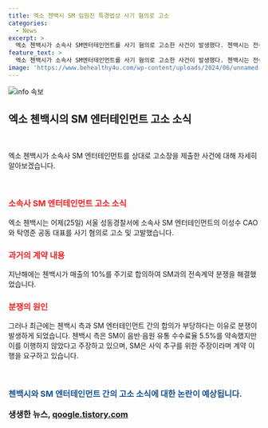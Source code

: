 ```yaml
---
title: 엑소 첸백시 SM 임원진 특경법상 사기 혐의로 고소
categories:
  - News
excerpt: >
  엑소 첸백시가 소속사 SM엔터테인먼트를 사기 혐의로 고소한 사건이 발생했다. 첸백시는 전속계약 분쟁을 앞두고 SM과의 합의를 불평하며 맞서고 있다. 소속사와의 매출 및 유통 수수료 등을 놓고 갈등이 치달았으며, 양측은 상대방을 향해 강경한 입장을 보이고 있다. 이에 대한 더 자세한 내용은 YTN에서 확인할 수 있다.
feature_text: >
  엑소 첸백시가 소속사 SM엔터테인먼트를 사기 혐의로 고소한 사건이 발생했다. 첸백시는 전속계약 분쟁을 앞두고 SM과의 합의를 불평하며 맞서고 있다. 소속사와의 매출 및 유통 수수료 등을 놓고 갈등이 치달았으며, 양측은 상대방을 향해 강경한 입장을 보이고 있다. 이에 대한 더 자세한 내용은 YTN에서 확인할 수 있다.
image: 'https://www.behealthy4u.com/wp-content/uploads/2024/06/unnamed-file.png'
---
```


<p><img src="https://www.behealthy4u.com/wp-content/uploads/2024/06/unnamed-file.png" alt="info 속보" /></p>

<h2 data-ke-size="size26">엑소 첸백시의 SM 엔터테인먼트 고소 소식</h2>

<p data-ke-size="size16">&nbsp;</p>

<p>엑소 첸백시가 소속사 SM 엔터테인먼트를 상대로 고소장을 제출한 사건에 대해 자세히 알아보겠습니다.</p>

<p data-ke-size="size16">&nbsp;</p>

<h3><b><span style="color: #ee2323;">소속사 SM 엔터테인먼트 고소 소식</span></b></h3>

<p>엑소 첸백시는 어제(25일) 서울 성동경찰서에 소속사 SM 엔터테인먼트의 이성수 CAO와 탁영준 공동 대표를 사기 혐의로 고소 및 고발했습니다.</p>

<h3><b><span style="color: #ee2323;">과거의 계약 내용</span></b></h3>

<p>지난해에는 첸백시가 매출의 10%를 주기로 합의하여 SM과의 전속계약 분쟁을 해결했었습니다.</p>

<h3><b><span style="color: #ee2323;">분쟁의 원인</span></b></h3>

<p>그러나 최근에는 첸백시 측과 SM 엔터테인먼트 간의 합의가 부당하다는 이유로 분쟁이 발생하게 되었습니다. 첸백시 측은 SM이 음반·음원 유통 수수료율 5.5%를 약속했지만 이를 이행하지 않았다고 주장하고 있으며, SM은 사익 추구를 위한 주장이라며 계약 이행을 요구하고 있습니다.</p>

<p data-ke-size="size16">&nbsp;</p>

<p><h3><b><span style="color: #1a5490;">첸백시와 SM 엔터테인먼트 간의 고소 소식에 대한 논란이 예상됩니다.</span><b></p>
생생한 뉴스, <a href="https://qoogle.tistory.com" rel="dofollow">qoogle.tistory.com</a>


